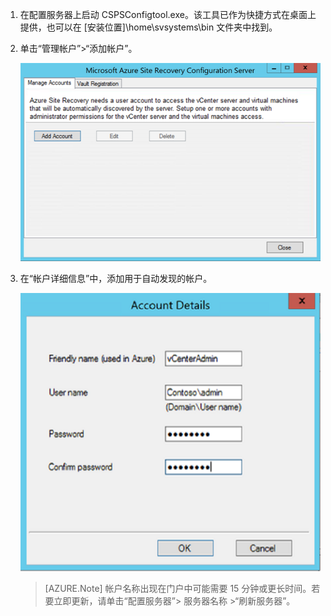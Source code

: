1. 在配置服务器上启动 CSPSConfigtool.exe。该工具已作为快捷方式在桌面上提供，也可以在 [安装位置]\\home\\svsystems\\bin 文件夹中找到。
2. 单击“管理帐户”>“添加帐户”。

    ![添加帐户](./media/site-recovery-add-vcenter-account/credentials1.png)  

3. 在“帐户详细信息”中，添加用于自动发现的帐户。

    ![详细信息](./media/site-recovery-add-vcenter-account/credentials2.png)  


	> [AZURE.Note]
  帐户名称出现在门户中可能需要 15 分钟或更长时间。若要立即更新，请单击“配置服务器”> 服务器名称 >“刷新服务器”。

<!---HONumber=Mooncake_0206_2017-->